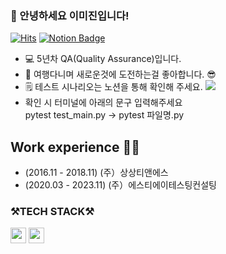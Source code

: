 ### 👋 안녕하세요 이미진입니다!


[![Hits](https://hits.seeyoufarm.com/api/count/incr/badge.svg?url=https%3A%2F%2Fgithub.com%2FJIN352%2Fhit-counter&count_bg=%2379C83D&title_bg=%23555555&icon=&icon_color=%23E7E7E7&title=VISIT&edge_flat=false)](https://hits.seeyoufarm.com)
[![Notion Badge](http://img.shields.io/badge/Notion-111111?style=flat-square&logo=Notion&link=https://defiant-stool-4b9.notion.site/79ca75f6cf3e4621a8bd6d00ee3afe62?pvs=4)](https://defiant-stool-4b9.notion.site/79ca75f6cf3e4621a8bd6d00ee3afe62?pvs=4)


* 💻 5년차 QA(Quality Assurance)입니다.
* 🧳 여행다니며 새로운것에 도전하는걸 좋아합니다. 😎 
* 🗒️ 테스트 시나리오는 노션을 통해 확인해 주세요.
  <code><a href="https://www.notion.so/e10261502958481483e27161106e84ee?pvs=4"><img src="http://img.shields.io/badge/Notion-111111?style=flat-square&logo=Notion&link=https://www.notion.so/e10261502958481483e27161106e84ee?pvs=4"/></a></code>
* 확인 시 터미널에 아래의 문구 입력해주세요<br/>
  pytest test_main.py -> pytest 파일명.py


## Work experience 🤹‍♀️
- (2016.11 - 2018.11) (주）상상티앤에스
- (2020.03 - 2023.11) (주）에스티에이테스팅컨설팅


<h3> ⚒️TECH STACK⚒️</h3>


<code><img height="25" img src="https://img.shields.io/badge/Selenium-43B02A?style=flat-square&logo=Selenium&logoColor=white"/></a></code>   <code><img height="25" img src="https://img.shields.io/badge/Python-3766AB?style=flat-square&logo=Python&logoColor=white"/></a></code>
